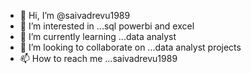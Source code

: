 - 👋 Hi, I’m @saivadrevu1989
- 👀 I’m interested in ...sql powerbi and excel
- 🌱 I’m currently learning ...data analyst
- 💞️ I’m looking to collaborate on ...data analyst projects
- 📫 How to reach me ...saivadrevu1989

<!---
saivadrevu1989/saivadrevu1989 is a ✨ special ✨ repository because its `README.md` (this file) appears on your GitHub profile.
You can click the Preview link to take a look at your changes.
--->
